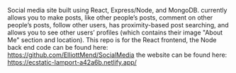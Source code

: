 Social media site built using React, Express/Node, and MongoDB. currently allows you to make posts, like other people’s posts, comment on other people’s posts, follow other users, has proximity-based post searching, and allows you to see other users’ profiles (which contains their image "About Me" section and location).
This repo is for the React frontend, the Node back end code can be found here: https://github.com/ElliottMend/SocialMedia
the website can be found here: https://ecstatic-lamport-a42a6b.netlify.app/
